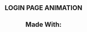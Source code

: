 <div align="center">
  <h2>LOGIN PAGE ANIMATION</h2>
  <h2>Made With:</h2>
  <img
    src="https://img.shields.io/badge/HTML5-E34F26?style=for-the-badge&logo=html5&logoColor=white"
    alt=""
  />
  <img
    src="https://img.shields.io/badge/CSS3-1572B6?style=for-the-badge&logo=css3&logoColor=white"
    alt=""
  />
</div>
